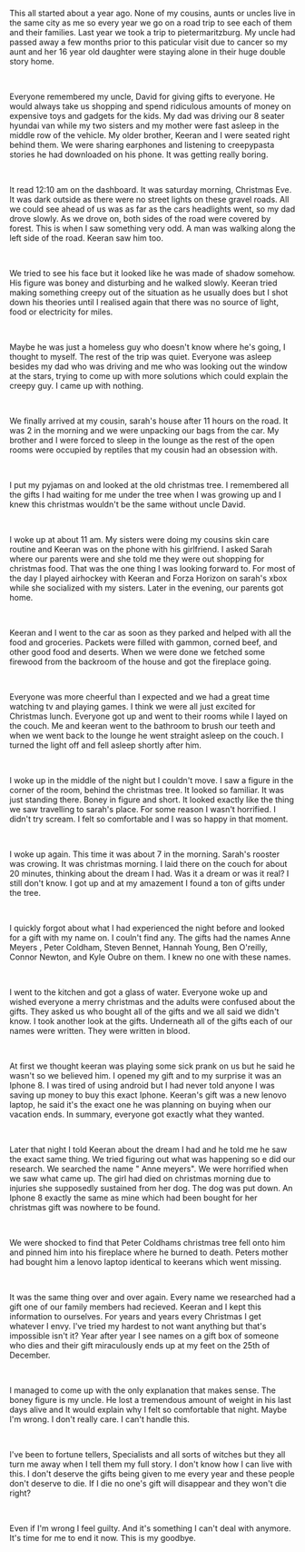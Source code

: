 This all started about a year ago. None of my cousins, aunts or uncles live in the same city as me so every year we go on a road trip to see each of them and their families. Last year we took a trip to pietermaritzburg. My uncle had passed away a few months prior to this paticular visit due to cancer so my aunt and her 16 year old daughter were staying alone in their huge double story home.

&#x200B;

 Everyone remembered my uncle, David for giving gifts to everyone. He would always take us shopping and spend ridiculous amounts of money on expensive toys and gadgets for the kids. My dad was driving our 8 seater hyundai van while my two sisters and my mother were fast asleep in the middle row of the vehicle. My older brother, Keeran and I were seated right behind them. We were sharing earphones and listening to creepypasta stories he had downloaded on his phone. It was getting really boring.

&#x200B;

It read 12:10 am on the dashboard. It was saturday morning, Christmas Eve. It was dark outside as there were no street lights on these gravel roads. All we could see ahead of us was as far as the cars headlights went, so my dad drove slowly. As we drove on, both sides of the road were covered by forest. This is when I saw something very odd. A man was walking along the left side of the road. Keeran saw him too. 

&#x200B;

We tried to see his face but it looked like he was made of shadow somehow. His figure was boney and disturbing and he walked slowly. Keeran tried making something creepy out of the situation as he usually does but I shot down his theories until I realised  again that there was no source of light, food or electricity for miles.

&#x200B;

Maybe he was just a homeless guy who doesn't know where he's going, I thought to myself. The rest of the trip was quiet. Everyone was asleep besides my dad who was driving and me who was looking out the window at the stars, trying to come up with more solutions which could explain the creepy guy. I came up with nothing.

&#x200B;

We finally arrived at my cousin, sarah's house after 11 hours on the road. It was 2 in the morning and we were unpacking our bags from the car. My brother and I were forced to sleep in the lounge as the rest of the open rooms were occupied by reptiles that my cousin had an obsession with. 

&#x200B;

I put my pyjamas on and looked at the old christmas tree. I remembered all the gifts I had waiting for me under the tree when I was growing up and I knew this christmas wouldn't be the same without uncle David.

&#x200B;

I woke up at about 11 am. My sisters were doing my cousins skin care routine and Keeran was on the phone with his girlfriend. I asked Sarah where our parents were and she told me they were out shopping for christmas food. That was the one thing I was looking forward to. For most of the day I played airhockey with Keeran and Forza Horizon on sarah's xbox while she socialized with my sisters. Later in the evening, our parents got home.

&#x200B;

Keeran and I went to the car as soon as they parked and helped with all the food and groceries. Packets were filled with gammon, corned beef, and other good food and deserts. When we were done we fetched some firewood from the backroom of the house and got the fireplace going. 

&#x200B;

Everyone was more cheerful than I expected and we had a great time watching tv and playing games. I think we were all just excited for Christmas lunch. Everyone got up and went to their rooms while I layed on the couch. Me and keeran went to the bathroom to brush our teeth and when we went back to the lounge he went straight asleep on the couch. I turned the light off and fell asleep shortly after him.

&#x200B;

I woke up in the middle of the night but I couldn't move. I saw a figure in the corner of the room, behind the christmas tree. It looked so familiar. It was just standing there. Boney in figure and short. It looked exactly like the thing we saw travelling to sarah's place. For some reason I wasn't horrified. I didn't try scream. I felt so comfortable and I was so happy in that moment.

&#x200B;

I woke up again. This time it was about  7 in the morning. Sarah's rooster was crowing. It was christmas morning. I laid there on the couch for about 20 minutes, thinking about the dream I had. Was it a dream or was it real? I still don't know. I got up and at my amazement I found a ton of gifts under the tree.

&#x200B;

I quickly forgot about what I had experienced the night before and looked for a gift with my name on. I couln't find any. The gifts had the names Anne Meyers , Peter Coldham, Steven Bennet, Hannah Young, Ben O'reilly, Connor Newton, and Kyle Oubre on them. I knew no one with these names.

&#x200B;

I went to the kitchen and got a glass of water. Everyone woke up and wished everyone a merry christmas and the adults were confused about the gifts. They asked us who bought all of the gifts and we all said we didn't know. I took another look at the gifts. Underneath all of the gifts each of our names were written. They were written in blood. 

&#x200B;

At first we thought keeran was playing some sick prank on us but he said he wasn't so we believed him. I opened my gift and to my surprise it was an Iphone 8. I was tired of using android but I had never told anyone I was saving up money to buy this exact Iphone. Keeran's gift was a new lenovo laptop, he said it's the exact one he was planning on buying when our vacation ends. In summary, everyone got exactly what they wanted.

&#x200B;

Later that night I told Keeran about the dream I had and he told me he saw the exact same thing. We tried figuring out what was happening so e did our research. We searched the name " Anne meyers". We were horrified when we saw what came up. The girl had died on christmas morning due to injuries she supposedly sustained from her dog. The dog was put down. An Iphone 8 exactly the same as mine  which had been bought for her christmas gift was nowhere to be found.

&#x200B;

We were shocked to find that Peter Coldhams christmas tree fell onto him and pinned him into his fireplace where he burned to death. Peters mother had bought him a lenovo laptop identical to keerans  which went missing.

&#x200B;

It was the same thing over and over again. Every name we researched had a gift one of our family members had recieved. Keeran and I kept this information to ourselves. For years and years every Christmas I get whatever I envy. I've tried my hardest to not want anything but that's impossible isn't it? Year after year I see names on a gift box of someone who dies and their gift miraculously ends up at my feet on the 25th of December.

&#x200B;

I managed to come up with the only explanation that makes sense. The boney figure is my uncle. He lost a tremendous amount of weight in his last days alive and It would explain why I felt so comfortable that night. Maybe I'm wrong. I don't really care. I can't handle this.

&#x200B;

I've been to fortune tellers, Specialists and all sorts of witches but they all turn me away when I tell them my full story. I don't know how I can live with this. I don't deserve the gifts being given to me every year and these people don't deserve to die. If I die no one's gift will disappear and they won't die right?

&#x200B;

Even if I'm wrong I feel guilty. And it's something I can't deal with anymore. It's time for me to end it now. This is my goodbye.